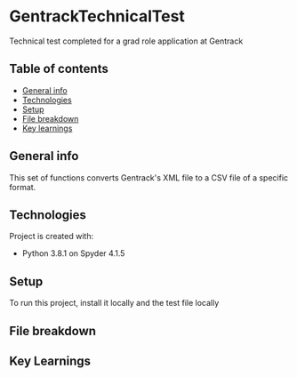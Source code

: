 # GentrackTechnicalTest
Technical test completed for a grad role application at Gentrack

## Table of contents
* [General info](#general-info)
* [Technologies](#technologies)
* [Setup](#setup)
* [File breakdown](#file-breakdown)
* [Key learnings](#key-learnings)

## General info
This set of functions converts Gentrack's XML file to a CSV file of a specific format.
	
## Technologies
Project is created with:
* Python 3.8.1 on Spyder 4.1.5 
	
## Setup
To run this project, install it locally and the test file locally

## File breakdown

## Key Learnings
